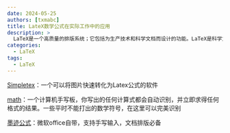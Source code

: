 ```yaml
---
date: 2024-05-25
authors: [txmabc]
title: LateX数学公式在实际工作中的应用
description: >
  LaTeX是一个高质量的排版系统；它包括为生产技术和科学文档而设计的功能。LaTeX是科学文献交流和出版的事实标准。LaTeX是免费软件。
categories:
  - LaTeX
tags:
  - LaTeX
---
```


[Simpletex]：一个可以将图片快速转化为Latex公式的软件

[math]：一个计算机手写板，你写出的任何计算式都会自动识别，并立即求得任何格式的结果。一些平时不能打出的数学符号，在这里可以完美识别

[墨迹公式]：微软office自带，支持手写输入，文档排版必备


[math]: https://webdemo.myscript.com/views/math/index.html
[Simpletex]: https://simpletex.cn/
[墨迹公式]: https://support.microsoft.com/zh-cn/office/word-%E4%B8%AD%E4%BD%BF%E7%94%A8-unicodemath-%E5%92%8C-latex-%E7%9A%84%E7%BA%BF%E6%80%A7%E6%A0%BC%E5%BC%8F%E5%85%AC%E5%BC%8F-2e00618d-b1fd-49d8-8cb4-8d17f25754f8